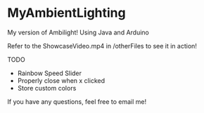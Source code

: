 # MyAmbientLighting
 My version of Ambilight! Using Java and Arduino

Refer to the ShowcaseVideo.mp4 in /otherFiles to see it in action!

TODO
* Rainbow Speed Slider
* Properly close when x clicked
* Store custom colors

If you have any questions, feel free to email me!
